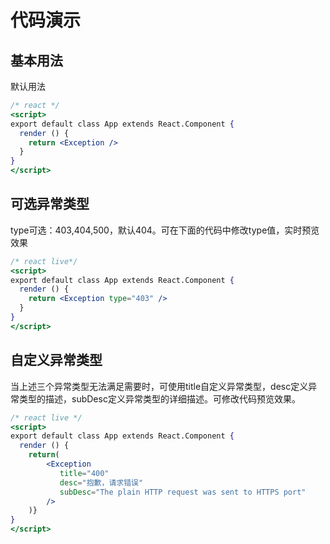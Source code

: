 # 代码演示

## 基本用法

默认用法

```jsx
/* react */
<script>
export default class App extends React.Component {
  render () {
    return <Exception />
  }
}
</script>
```

## 可选异常类型

type可选：403,404,500，默认404。可在下面的代码中修改type值，实时预览效果

```jsx
/* react live*/
<script>
export default class App extends React.Component {
  render () {
    return <Exception type="403" />
  }
}
</script>
```

## 自定义异常类型

当上述三个异常类型无法满足需要时，可使用title自定义异常类型，desc定义异常类型的描述，subDesc定义异常类型的详细描述。可修改代码预览效果。


```jsx
/* react live */
<script>
export default class App extends React.Component {
  render () {
    return(
        <Exception 
           title="400" 
           desc="抱歉，请求错误" 
           subDesc="The plain HTTP request was sent to HTTPS port"
        />
    )}
}
</script>
```
